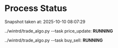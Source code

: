 # Process Status

Snapshot taken at: 2025-10-10 08:07:29

../wintrd/trade_algo.py --task price_update: **RUNNING**

../wintrd/trade_algo.py --task buy_sell: **RUNNING**

